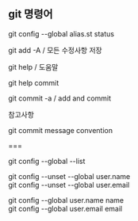 ## git 명령어

git config --global alias.st status

git add -A / 모든 수정사항 저장

git help / 도움말

git help commit

git commit -a / add and commit

참고사항 

git commit message convention

===

git config --global --list

git config --unset --global user.name  
git config --unset --global user.email

git config --global user.name name  
git config --global user.email email
